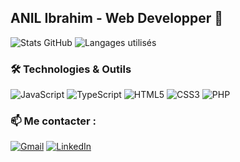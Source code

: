 ## ANIL Ibrahim - Web Developper 🚀

![Stats GitHub](https://github-readme-stats.vercel.app/api?username=Pungyy&show_icons=true&theme=dark)
![Langages utilisés](https://github-readme-stats.vercel.app/api/top-langs/?username=Pungyy&layout=compact&langs_count=6&theme=dark)

### 🛠️ Technologies & Outils

![JavaScript](https://img.shields.io/badge/-JavaScript-F7DF1E?logo=javascript&logoColor=black&style=flat)
![TypeScript](https://img.shields.io/badge/-TypeScript-3178C6?logo=typescript&logoColor=white&style=flat)
![HTML5](https://img.shields.io/badge/-HTML5-E34F26?logo=html5&logoColor=white&style=flat)
![CSS3](https://img.shields.io/badge/-CSS3-1572B6?logo=css3&logoColor=white&style=flat)
![PHP](https://img.shields.io/badge/-PHP-777BB4?logo=php&logoColor=white&style=flat)

### 📫 Me contacter :

[![Gmail](https://img.shields.io/badge/Gmail-D14836?logo=gmail&logoColor=white)](mailto:ibrahimanilcontactpro@gmail.com)
[![LinkedIn](https://img.shields.io/badge/LinkedIn-0077B5?logo=linkedin&logoColor=white)]([https://linkedin.com/in/tonprofil](https://www.linkedin.com/in/ibrahim-anil/))
